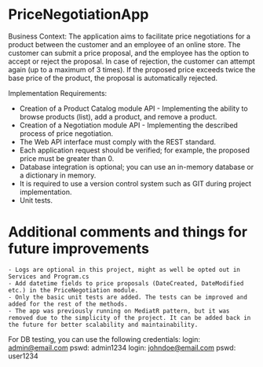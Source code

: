 # PriceNegotiationApp

Business Context:
The application aims to facilitate price negotiations for a product between the customer and an employee of an online store. The customer can submit a price proposal, and the employee has the option to accept or reject the proposal. In case of rejection, the customer can attempt again (up to a maximum of 3 times). If the proposed price exceeds twice the base price of the product, the proposal is automatically rejected.

Implementation Requirements:
- Creation of a Product Catalog module API - Implementing the ability to browse products (list), add a product, and remove a product.
- Creation of a Negotiation module API - Implementing the described process of price negotiation.
- The Web API interface must comply with the REST standard.
- Each application request should be verified; for example, the proposed price must be greater than 0.
- Database integration is optional; you can use an in-memory database or a dictionary in memory.
- It is required to use a version control system such as GIT during project implementation.
- Unit tests.


# Additional comments and things for future improvements

	- Logs are optional in this project, might as well be opted out in Services and Program.cs
	- Add datetime fields to price proposals (DateCreated, DateModified etc.) in the PriceNegotiation module.
	- Only the basic unit tests are added. The tests can be improved and added for the rest of the methods.
	- The app was previously running on MediatR pattern, but it was removed due to the simplicity of the project. It can be added back in the future for better scalability and maintainability.


For DB testing, you can use the following credentials:
login: admin@email.com pswd: admin1234
login: johndoe@email.com pswd: user1234

	
